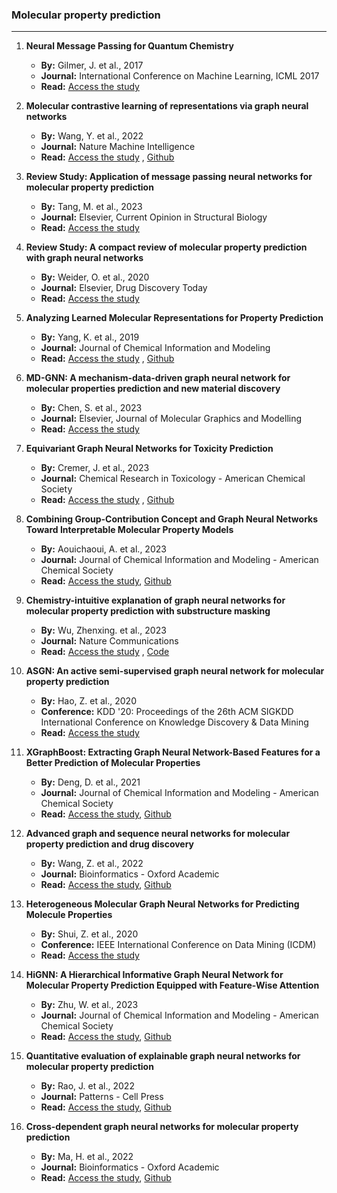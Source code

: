 ### Molecular property prediction
---

1. **Neural Message Passing for Quantum Chemistry**  
   - **By:** Gilmer, J. et al., 2017  
   - **Journal:** International Conference on Machine Learning, ICML 2017
   - **Read:** [Access the study](https://arxiv.org/pdf/1704.01212v2.pdf) 

2. **Molecular contrastive learning of representations via graph neural networks**
    - **By:** Wang, Y. et al., 2022
    - **Journal:** Nature Machine Intelligence
    - **Read:** [Access the study](https://www.nature.com/articles/s42256-022-00447-x#data-availability) , [Github](https://github.com/yuyangw/MolCLR)

3. **Review Study: Application of message passing neural networks for molecular property prediction**
    - **By:** Tang, M. et al., 2023
    - **Journal:** Elsevier, Current Opinion in Structural Biology
    - **Read:** [Access the study](https://www.sciencedirect.com/science/article/pii/S0959440X23000908?casa_token=2iJw3oL2nRcAAAAA:yRNn97PLhq0KR2PqJAI-2OuQ-yM2H_MF5vl2nd14c2sB_ZBVAyB26K7fvfHN94NyCLQnIw1Vcg)

4. **Review Study: A compact review of molecular property prediction with graph neural networks**
    - **By:** Weider, O. et al., 2020
    - **Journal:** Elsevier, Drug Discovery Today
    - **Read:** [Access the study](https://www.sciencedirect.com/science/article/pii/S1740674920300305)

5. **Analyzing Learned Molecular Representations for Property Prediction**
    - **By:** Yang, K. et al., 2019
    - **Journal:** Journal of Chemical Information and Modeling
    - **Read:** [Access the study](https://pubs.acs.org/doi/full/10.1021/acs.jcim.9b00237) , [Github](https://github.com/chemprop/chemprop)

6. **MD-GNN: A mechanism-data-driven graph neural network for molecular properties prediction and new material discovery**
    - **By:** Chen, S. et al., 2023
    - **Journal:** Elsevier, Journal of Molecular Graphics and Modelling
    - **Read:** [Access the study](https://www.sciencedirect.com/science/article/pii/S1093326323001043)

7. **Equivariant Graph Neural Networks for Toxicity Prediction**
    - **By:** Cremer, J. et al., 2023
    - **Journal:** Chemical Research in Toxicology - American Chemical Society
    - **Read:** [Access the study](https://pubs.acs.org/doi/full/10.1021/acs.chemrestox.3c00032) , [Github](https://github.com/jule-c/ET-Tox)

8. **Combining Group-Contribution Concept and Graph Neural Networks Toward Interpretable Molecular Property Models**
    - **By:** Aouichaoui, A. et al., 2023
    - **Journal:** Journal of Chemical Information and Modeling - American Chemical Society
    - **Read:** [Access the study](https://pubs.acs.org/doi/full/10.1021/acs.jcim.2c01091), [Github](https://github.com/gsi-lab/GC-GNN)

9. **Chemistry-intuitive explanation of graph neural networks for molecular property prediction with substructure masking**
    - **By:** Wu, Zhenxing. et al., 2023
    - **Journal:** Nature Communications
    - **Read:** [Access the study](https://www.nature.com/articles/s41467-023-38192-3) , [Code](https://zenodo.org/records/7707093) 

10. **ASGN: An active semi-supervised graph neural network for molecular property prediction**
    - **By:** Hao, Z. et al., 2020
    - **Conference:** KDD '20: Proceedings of the 26th ACM SIGKDD International Conference on Knowledge Discovery & Data Mining
    - **Read:** [Access the study](https://dl.acm.org/doi/abs/10.1145/3394486.3403117)

11. **XGraphBoost: Extracting Graph Neural Network-Based Features for a Better Prediction of Molecular Properties**
    - **By:** Deng, D. et al., 2021
    - **Journal:** Journal of Chemical Information and Modeling - American Chemical Society
    - **Read:** [Access the study](https://pubs.acs.org/doi/abs/10.1021/acs.jcim.0c01489), [Github](https://github.com/chenxiaowei-vincent/XGraphBoost)

12. **Advanced graph and sequence neural networks for molecular property prediction and drug discovery**
    - **By:** Wang, Z. et al., 2022
    - **Journal:** Bioinformatics - Oxford Academic
    - **Read:** [Access the study](https://academic.oup.com/bioinformatics/article/38/9/2579/6531963), [Github](https://github.com/divelab/MoleculeX)

13. **Heterogeneous Molecular Graph Neural Networks for Predicting Molecule Properties**
    - **By:** Shui, Z. et al., 2020
    - **Conference:** IEEE International Conference on Data Mining (ICDM)
    - **Read:** [Access the study](https://ieeexplore.ieee.org/xpl/conhome/9338245/proceeding)

14. **HiGNN: A Hierarchical Informative Graph Neural Network for Molecular Property Prediction Equipped with Feature-Wise Attention**
    - **By:** Zhu, W. et al., 2023
    - **Journal:** Journal of Chemical Information and Modeling - American Chemical Society
    - **Read:** [Access the study](https://pubs.acs.org/doi/abs/10.1021/acs.jcim.2c01099), [Github](https://github.com/idruglab/hignn)

15. **Quantitative evaluation of explainable graph neural networks for molecular property prediction**
    - **By:** Rao, J. et al., 2022
    - **Journal:** Patterns - Cell Press
    - **Read:** [Access the study](https://www.cell.com/patterns/pdf/S2666-3899(22)00260-4.pdf), [Github](https://github.com/biomed-AI/MolRep)

16. **Cross-dependent graph neural networks for molecular property prediction**
    - **By:** Ma, H. et al., 2022
    - **Journal:** Bioinformatics - Oxford Academic
    - **Read:** [Access the study](https://academic.oup.com/bioinformatics/article/38/7/2003/6517516), [Github](https://github.com/uta-smile/CD-MVGNN)